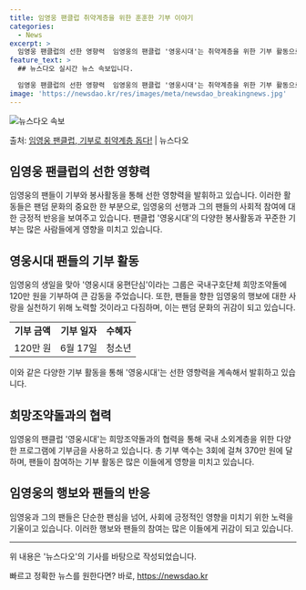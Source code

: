 ```yaml
---
title: 임영웅 팬클럽 취약계층을 위한 훈훈한 기부 이야기
categories:
  - News
excerpt: >
  임영웅 팬클럽의 선한 영향력  임영웅의 팬클럽 '영웅시대'는 취약계층을 위한 기부 활동으로 주목받고 있습니다…
feature_text: >
  ## 뉴스다오 실시간 뉴스 속보입니다.

  임영웅 팬클럽의 선한 영향력  임영웅의 팬클럽 '영웅시대'는 취약계층을 위한 기부 활동으로 주목받고 있습니다…
image: 'https://newsdao.kr/res/images/meta/newsdao_breakingnews.jpg'
---
```


![뉴스다오 속보](https://newsdao.kr/res/images/meta/newsdao_breakingnews.jpg)

<p>출처: <a href="https://newsdao.kr/4395" rel="dofollow">임영웅 팬클럽, 기부로 취약계층 돕다!</a> | 뉴스다오</p>

<h2>임영웅 팬클럽의 선한 영향력</h2>
<p data-ke-size="size16">임영웅의 팬들이 기부와 봉사활동을 통해 선한 영향력을 발휘하고 있습니다. 이러한 활동들은 팬덤 문화의 중요한 한 부분으로, 임영웅의 선행과 그의 팬들의 사회적 참여에 대한 긍정적 반응을 보여주고 있습니다. 팬클럽 '영웅시대'의 다양한 봉사활동과 꾸준한 기부는 많은 사람들에게 영향을 미치고 있습니다.</p>

<h2>영웅시대 팬들의 기부 활동</h2>
<p data-ke-size="size16">임영웅의 생일을 맞아 '영웅시대 웅편단심'이라는 그룹은 국내구호단체 희망조약돌에 120만 원을 기부하여 큰 감동을 주었습니다. 또한, 팬들을 향한 임영웅의 행보에 대한 사랑을 실천하기 위해 노력할 것이라고 다짐하며, 이는 팬덤 문화의 귀감이 되고 있습니다.</p>

<table>
	<tr>
		<td style="text-align: center; height: 17px;"><b>기부 금액</b></td>
		<td style="text-align: center; height: 17px;"><b>기부 일자</b></td>
		<td style="text-align: center; height: 17px;"><b>수혜자</b></td>
	</tr>
	<tr>
		<td style="text-align: center; height: 17px;">120만 원</td>
		<td style="text-align: center; height: 17px;">6월 17일</td>
		<td style="text-align: center; height: 17px;">청소년</td>
	</tr>
</table>
<p data-ke-size="size16">이와 같은 다양한 기부 활동을 통해 '영웅시대'는 선한 영향력을 계속해서 발휘하고 있습니다.</p>

<h2>희망조약돌과의 협력</h2>
<p data-ke-size="size16">임영웅의 팬클럽 '영웅시대'는 희망조약돌과의 협력을 통해 국내 소외계층을 위한 다양한 프로그램에 기부금을 사용하고 있습니다. 총 기부 액수는 3회에 걸쳐 370만 원에 달하며, 팬들이 참여하는 기부 활동은 많은 이들에게 영향을 미치고 있습니다.</p>

<h2>임영웅의 행보와 팬들의 반응</h2>
<p data-ke-size="size16">임영웅과 그의 팬들은 단순한 팬심을 넘어, 사회에 긍정적인 영향을 미치기 위한 노력을 기울이고 있습니다. 이러한 행보와 팬들의 참여는 많은 이들에게 귀감이 되고 있습니다.</p>

<hr>
<p data-ke-size="size16">위 내용은 '뉴스다오'의 기사를 바탕으로 작성되었습니다.</p> 

빠르고 정확한 뉴스를 원한다면? 바로, <a href="https://newsdao.kr" rel="dofollow">https://newsdao.kr</a>


    
